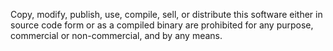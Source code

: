 Copy, modify, publish, use, compile, sell, or distribute this software either in source code form or as a compiled binary are prohibited for any purpose, commercial or non-commercial, and by any means.
